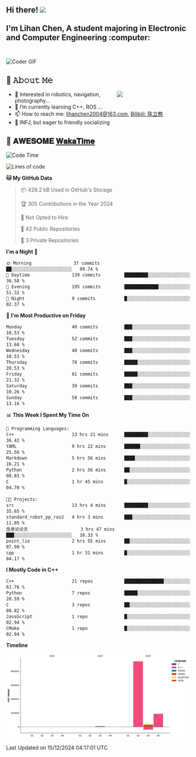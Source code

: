 <h2 align="left">
 <abc>
  <br>Hi there! <img src="https://user-images.githubusercontent.com/42378118/110234147-e3259600-7f4e-11eb-95be-0c4047144dea.gif" width="30"><br>
  <br> I'm Lihan Chen, A student majoring in Electronic and Computer Engineering :computer:<br>
  <br>
 </abc>
</h2>

<img align="center" src="https://media.giphy.com/media/SWoSkN6DxTszqIKEqv/giphy.gif" alt="Coder GIF" width="500">

## :book: 𝙰𝚋𝚘𝚞𝚝 𝙼𝚎

<img align="right" width="40%" src="https://github-readme-stats.vercel.app/api?username=LihanChen2004&show_icons=true&icon_color=CE1D2D&text_color=718096&bg_color=ffffff&hide_title=true" />

- 🌟 Interested in robotics, navigation, photography...
- 🌱 I’m currently learning C++, ROS ... 
- 📫 How to reach me: lihanchen2004@163.com, [Bilibili: 陈立憨](https://space.bilibili.com/170786212)
- 👯 INFJ, but eager to friendly socializing

## 📜 𝐀𝐖𝐄𝐒𝐎𝐌𝐄 [𝐖𝐚𝐤𝐚𝐓𝐢𝐦𝐞](https://github.com/anmol098/waka-readme-stats)

<!--START_SECTION:waka-->
![Code Time](http://img.shields.io/badge/Code%20Time-455%20hrs%2032%20mins-blue)

![Lines of code](https://img.shields.io/badge/From%20Hello%20World%20I%27ve%20Written-1.2%20million%20lines%20of%20code-blue)

**🐱 My GitHub Data** 

> 📦 428.2 kB Used in GitHub's Storage 
 > 
> 🏆 305 Contributions in the Year 2024
 > 
> 🚫 Not Opted to Hire
 > 
> 📜 42 Public Repositories 
 > 
> 🔑 3 Private Repositories 
 > 
**I'm a Night 🦉** 

```text
🌞 Morning                37 commits          ██░░░░░░░░░░░░░░░░░░░░░░░   09.74 % 
🌆 Daytime                139 commits         █████████░░░░░░░░░░░░░░░░   36.58 % 
🌃 Evening                195 commits         █████████████░░░░░░░░░░░░   51.32 % 
🌙 Night                  9 commits           █░░░░░░░░░░░░░░░░░░░░░░░░   02.37 % 
```
📅 **I'm Most Productive on Friday** 

```text
Monday                   40 commits          ███░░░░░░░░░░░░░░░░░░░░░░   10.53 % 
Tuesday                  52 commits          ███░░░░░░░░░░░░░░░░░░░░░░   13.68 % 
Wednesday                40 commits          ███░░░░░░░░░░░░░░░░░░░░░░   10.53 % 
Thursday                 78 commits          █████░░░░░░░░░░░░░░░░░░░░   20.53 % 
Friday                   81 commits          █████░░░░░░░░░░░░░░░░░░░░   21.32 % 
Saturday                 39 commits          ███░░░░░░░░░░░░░░░░░░░░░░   10.26 % 
Sunday                   50 commits          ███░░░░░░░░░░░░░░░░░░░░░░   13.16 % 
```


📊 **This Week I Spent My Time On** 

```text
💬 Programming Languages: 
C++                      13 hrs 21 mins      █████████░░░░░░░░░░░░░░░░   36.42 % 
YAML                     9 hrs 22 mins       ██████░░░░░░░░░░░░░░░░░░░   25.56 % 
Markdown                 5 hrs 56 mins       ████░░░░░░░░░░░░░░░░░░░░░   16.21 % 
Python                   2 hrs 56 mins       ██░░░░░░░░░░░░░░░░░░░░░░░   08.03 % 
C                        1 hr 45 mins        █░░░░░░░░░░░░░░░░░░░░░░░░   04.78 % 

🐱‍💻 Projects: 
src                      13 hrs 4 mins       █████████░░░░░░░░░░░░░░░░   35.65 % 
standard_robot_pp_ros2   4 hrs 3 mins        ███░░░░░░░░░░░░░░░░░░░░░░   11.05 % 
信息论论文                    3 hrs 47 mins       ███░░░░░░░░░░░░░░░░░░░░░░   10.33 % 
point_lio                2 hrs 55 mins       ██░░░░░░░░░░░░░░░░░░░░░░░   07.99 % 
cpp                      1 hr 31 mins        █░░░░░░░░░░░░░░░░░░░░░░░░   04.17 % 
```

**I Mostly Code in C++** 

```text
C++                      21 repos            ███████████████░░░░░░░░░░   61.76 % 
Python                   7 repos             █████░░░░░░░░░░░░░░░░░░░░   20.59 % 
C                        3 repos             ██░░░░░░░░░░░░░░░░░░░░░░░   08.82 % 
JavaScript               1 repo              █░░░░░░░░░░░░░░░░░░░░░░░░   02.94 % 
CMake                    1 repo              █░░░░░░░░░░░░░░░░░░░░░░░░   02.94 % 
```



**Timeline**

![Lines of Code chart](https://raw.githubusercontent.com/LihanChen2004/LihanChen2004/main/assets/bar_graph.png)


 Last Updated on 15/12/2024 04:17:01 UTC
<!--END_SECTION:waka-->

<!--
**LihanChen2004/LihanChen2004** is a ✨ _special_ ✨ repository because its `README.md` (this file) appears on your GitHub profile.

Here are some ideas to get you started:

- 🔭 I’m currently working on ...
- 🌱 I’m currently learning ...
- 👯 I’m looking to collaborate on ...
- 🤔 I’m looking for help with ...
- 💬 Ask me about ...
- 📫 How to reach me: ...
- 😄 Pronouns: ...
- ⚡ Fun fact: ...
-->
